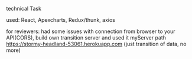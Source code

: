 technical Task

used: React, Apexcharts, Redux/thunk, axios

for reviewers:
  had some issues with connection from browser to your API(CORS), build own transition server and used it
  myServer path https://stormy-headland-53061.herokuapp.com (just transition of data, no more)
